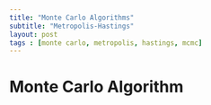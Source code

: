```yaml
---
title: "Monte Carlo Algorithms"
subtitle: "Metropolis-Hastings"
layout: post
tags : [monte carlo, metropolis, hastings, mcmc]
---
```

# Monte Carlo Algorithm
